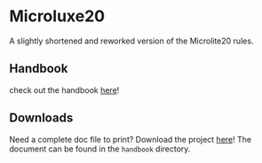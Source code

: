 # Microluxe20
A slightly shortened and reworked version of the Microlite20 rules.

## Handbook
check out the handbook [here](handbook/microluxe20_complete.md)!

## Downloads
Need a complete doc file to print? Download the project [here](https://github.com/kgrubb/microluxe20/releases/latest)!
The document can be found in the `handbook` directory.
